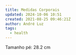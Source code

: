 ```yaml
---
title: Medidas Corporais
updated: 2024-10-06 10:51
created: 2021-08-25 09:46:21Z
author: André Luz
tags:
  - health
---
```


Tamanho pé: 28.2 cm
